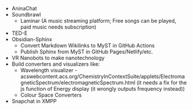 - AninaChat
- Soundbrawl
	- Laminar (A music streaming platform; Free songs can be played, paid music needs subscription)
- TED-E
- Obsidian-Sphinx
	- Convert Markdown Wikilinks to MyST in GitHub Actions
	- Publish Sphinx from MyST in GitHub Pages/Netlify/etc.
- VR Nanobots to make nanotechnology
- Build converters and visualizers like: 
	- Wavelength visualizer - acswebcontent.acs.org/ChemistryInContextSuite/applets/ElectromagneticSpectrum/electromagneticSpectrum.html (it needs a fix for the js function of Energy display (it wrongly outputs frequency instead))
	- Colour Space Converters
- Snapchat in XMPP